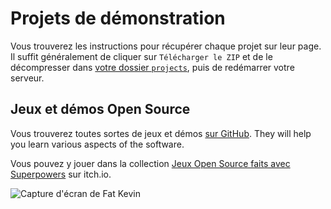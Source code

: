 # Projets de démonstration

Vous trouverez les instructions pour récupérer chaque projet sur leur page.
Il suffit généralement de cliquer sur `Télécharger le ZIP`
et de le décompresser dans [votre dossier `projects`](/fr/bien-demarrer/installer-superpowers),
puis de redémarrer votre serveur.

## Jeux et démos Open Source

Vous trouverez toutes sortes de jeux et démos [sur GitHub](https://github.com/superpowers-extra).
They will help you learn various aspects of the software.

Vous pouvez y jouer dans la collection [Jeux Open Source faits avec Superpowers](http://itch.io/c/38089/open-source-games-made-with-superpowers) sur itch.io.

![Capture d'écran de Fat Kevin](http://i.imgur.com/H4nan3c.png)
